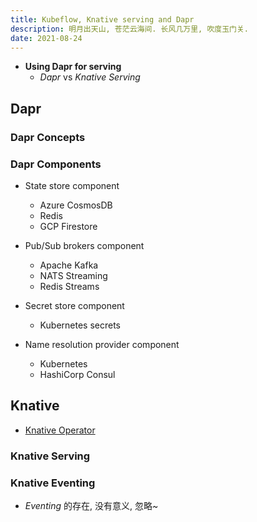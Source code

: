 ```yaml
---
title: Kubeflow, Knative serving and Dapr
description: 明月出天山, 苍茫云海间. 长风几万里, 吹度玉门关.
date: 2021-08-24
---
```


* **Using Dapr for serving**
  - *Dapr* vs *Knative Serving*

## Dapr

### Dapr Concepts

### Dapr Components

* State store component
  - Azure CosmosDB
  - Redis
  - GCP Firestore

* Pub/Sub brokers component
  - Apache Kafka
  - NATS Streaming
  - Redis Streams

* Secret store component
  - Kubernetes secrets

* Name resolution provider component
  - Kubernetes
  - HashiCorp Consul

## Knative

* [Knative Operator](https://github.com/knative/operator)

### Knative Serving

### Knative Eventing

* *Eventing* 的存在, 没有意义, 忽略~
